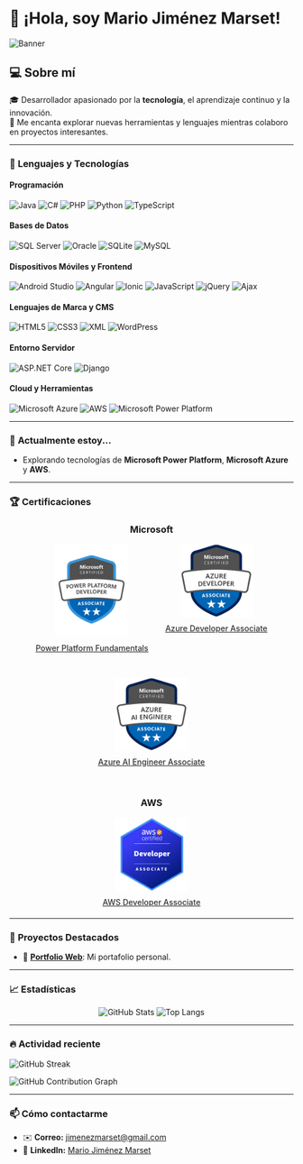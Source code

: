 # 👋 ¡Hola, soy Mario Jiménez Marset!

![Banner](https://i.pinimg.com/originals/38/a7/69/38a769ed038d1bf50a2a052e458c6f3b.gif)

## 💻 Sobre mí
🎓 Desarrollador apasionado por la **tecnología**, el aprendizaje continuo y la innovación.  
🌟 Me encanta explorar nuevas herramientas y lenguajes mientras colaboro en proyectos interesantes.  

---

### 🚀 **Lenguajes y Tecnologías**

#### **Programación**  
![Java](https://img.shields.io/badge/-Java-007396?style=flat-square&logo=java&logoColor=white)
![C#](https://img.shields.io/badge/-C%23-239120?style=flat-square&logo=c-sharp&logoColor=white)
![PHP](https://img.shields.io/badge/-PHP-777BB4?style=flat-square&logo=php&logoColor=white)
![Python](https://img.shields.io/badge/-Python-3776AB?style=flat-square&logo=python&logoColor=white)
![TypeScript](https://img.shields.io/badge/-TypeScript-007ACC?style=flat-square&logo=typescript&logoColor=white)

#### **Bases de Datos**  
![SQL Server](https://img.shields.io/badge/-SQL%20Server-CC2927?style=flat-square&logo=microsoft-sql-server&logoColor=white)
![Oracle](https://img.shields.io/badge/-Oracle-FF0000?style=flat-square&logo=oracle&logoColor=white)
![SQLite](https://img.shields.io/badge/-SQLite-003B57?style=flat-square&logo=sqlite&logoColor=white)
![MySQL](https://img.shields.io/badge/-MySQL-4479A1?style=flat-square&logo=mysql&logoColor=white)

#### **Dispositivos Móviles y Frontend**  
![Android Studio](https://img.shields.io/badge/-Android%20Studio-3DDC84?style=flat-square&logo=android-studio&logoColor=white)
![Angular](https://img.shields.io/badge/-Angular-DD0031?style=flat-square&logo=angular)
![Ionic](https://img.shields.io/badge/-Ionic-3880FF?style=flat-square&logo=ionic&logoColor=white)
![JavaScript](https://img.shields.io/badge/-JavaScript-F7DF1E?style=flat-square&logo=javascript&logoColor=black)
![jQuery](https://img.shields.io/badge/-jQuery-0769AD?style=flat-square&logo=jquery&logoColor=white)
![Ajax](https://img.shields.io/badge/-Ajax-E34F26?style=flat-square&logo=html5&logoColor=white)

#### **Lenguajes de Marca y CMS**  
![HTML5](https://img.shields.io/badge/-HTML5-E34F26?style=flat-square&logo=html5&logoColor=white)
![CSS3](https://img.shields.io/badge/-CSS3-1572B6?style=flat-square&logo=css3)
![XML](https://img.shields.io/badge/-XML-FF6600?style=flat-square&logo=xml&logoColor=white)
![WordPress](https://img.shields.io/badge/-WordPress-21759B?style=flat-square&logo=wordpress&logoColor=white)

#### **Entorno Servidor**  
![ASP.NET Core](https://img.shields.io/badge/-ASP.NET%20Core-512BD4?style=flat-square&logo=.net&logoColor=white)
![Django](https://img.shields.io/badge/-Django-092E20?style=flat-square&logo=django)

#### **Cloud y Herramientas**  
![Microsoft Azure](https://img.shields.io/badge/-Azure-0078D4?style=flat-square&logo=microsoft-azure&logoColor=white)
![AWS](https://img.shields.io/badge/-AWS-FF9900?style=flat-square&logo=amazon-aws&logoColor=white)
![Microsoft Power Platform](https://img.shields.io/badge/-Power%20Platform-742774?style=flat-square&logo=microsoft-powerapps&logoColor=white)

---

### 🌱 **Actualmente estoy...**
- Explorando tecnologías de **Microsoft Power Platform**, **Microsoft Azure** y **AWS**.  

---

### 🏆 Certificaciones
<div align="center">
  <h3>Microsoft</h3>
  <div style="display: flex; justify-content: center; gap: 30px; flex-wrap: wrap; margin-bottom: 40px;">
    <div align="center">
      <a href="https://learn.microsoft.com/es-es/users/mariojimenezmarset-5547/credentials/49fe011e61bf1ec8?ref=https%3A%2F%2Fwww.linkedin.com%2F">
        <img src="./assets/power_platform_developer.png" alt="Power Platform Fundamentals" width="130px" />
        <p style="margin-top: 8px; color: #333; font-weight: 500;">Power Platform Fundamentals</p>
      </a>
    </div>
    <div align="center">
      <a href="https://learn.microsoft.com/api/credentials/share/es-es/MarioJimenezMarset-5547/C0A404BD8891E1B1?sharingId=1C9169A92F4DA389">
        <img src="./assets/azure_developer.png" alt="Azure Developer Associate" width="130px" />
        <p style="margin-top: 8px; color: #333; font-weight: 500;">Azure Developer Associate</p>
      </a>
    </div>
    <div align="center">
      <a href="https://learn.microsoft.com/api/credentials/share/es-es/MarioJimenezMarset-5547/9F6B4692A8B7C08A?sharingId=1C9169A92F4DA389">
        <img src="./assets/azure_ai_engineer.png" alt="Azure AI Engineer Associate" width="130px" />
        <p style="margin-top: 8px; color: #333; font-weight: 500;">Azure AI Engineer Associate</p>
      </a>
    </div>
  </div>
  <h3>AWS</h3>
  <div align="center" style="margin-bottom: 20px;">
    <a href="https://signin.aws.amazon.com/">
      <img src="./assets/aws_developer.png" alt="AWS Developer Associate" width="130px" />
      <p style="margin-top: 8px; color: #333; font-weight: 500;">AWS Developer Associate</p>
    </a>
  </div>
</div>

---

### 🐾 **Proyectos Destacados**
- 🚀 [**Portfolio Web**](): Mi portafolio personal.  
---

### 📈 **Estadísticas**
<div align="center">
  <img src="https://github-readme-stats.vercel.app/api?username=marsett&show_icons=true&theme=radical" alt="GitHub Stats" height="180em"/>
  <img src="https://github-readme-stats.vercel.app/api/top-langs/?username=marsett&layout=compact&theme=radical" alt="Top Langs" height="180em"/>
</div>

---

### 🔥 **Actividad reciente**
![GitHub Streak](https://github-readme-streak-stats.herokuapp.com/?user=marsett&theme=radical)

![GitHub Contribution Graph](https://github-profile-summary-cards.vercel.app/api/cards/repos-per-language?username=marsett&theme=github_dark)

---

### 📫 **Cómo contactarme**
- ✉️ **Correo:** [jimenezmarset@gmail.com](mailto:jimenezmarset@gmail.com)  
- 🔗 **LinkedIn:** [Mario Jiménez Marset](https://www.linkedin.com/in/mario-jiménez-marset-51489825a)
